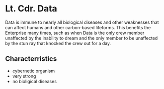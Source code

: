 # Lt. Cdr. Data

Data is immune to nearly all biological diseases and other weaknesses that can affect humans and other carbon-based lifeforms. This benefits the Enterprise many times, such as when Data is the only crew member unaffected by the inability to dream and the only member to be unaffected by the stun ray that knocked the crew out for a day.

## Characterristics

* cybernetic organism
* very strong
* no bioligical diseases